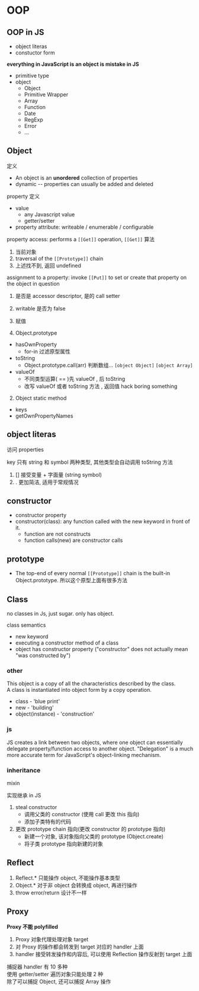 # OOP

## OOP in JS

- object literas
- constuctor form

**everything in JavaScript is an object is mistake in JS**

- primitive type
- object
  - Object
  - Primitive Wrapper
  - Array
  - Function
  - Date
  - RegExp
  - Error
  - ...

## Object

定义

- An object is an **unordered** collection of properties
- dynamic -- properties can usually be added and deleted

property 定义

- value
  - any Javascript value
  - getter/setter
- property attribute: writeable / enumerable / configurable

property access: performs a `[[Get]]` operation, `[[Get]]` 算法

1. 当前对象
2. traversal of the `[[Prototype]]` chain
3. 上述找不到, 返回 undefined

assignment to a property: invoke `[[Put]]` to set or create that property on the object in question

1. 是否是 accessor descriptor, 是的 call setter
2. writable 是否为 false
3. 赋值

1. Object.prototype
  - hasOwnProperty
    - for-in 过滤原型属性
  - toString
    - Object.prototype.call(arr) 判断数组... `[object Object]` `[object Array]`
  - valueOf
    - 不同类型运算( == )先 valueOf , 后 toString
    - 改写 valueOf 或者 toString 方法 , 返回值 hack boring something
2. Object static method
  - keys
  - getOwnPropertyNames

## object literas

访问 properties

key 只有 string 和 symbol 两种类型, 其他类型会自动调用 toString 方法

1. [] 接受变量 + 字面量 (string symbol)
2. .  更加简洁, 适用于常规情况

## constructor

- constructor property
- constructor(class): any function called with the new keyword in front of it.
  - function are not constructs
  - function calls(new) are constructor calls

## prototype

- The top-end of every normal `[[Prototype]]` chain is the built-in Object.prototype.  所以这个原型上面有很多方法

## Class

no classes in Js, just sugar. only has object.

class semantics

- new keyword
- executing a constructor method of a class
- object has constructor property ("constructor" does not actually mean "was constructed by")

### other

This object is a copy of all the characteristics described by the class.  
A class is instantiated into object form by a copy operation.

- class - 'blue print'
- new - 'building'
- object(instance) - 'construction'

### js

JS creates a link between two objects, where one object can essentially delegate property/function access to another object.
"Delegation"  is a much more accurate term for JavaScript's object-linking mechanism.

### inheritance

mixin


实现继承 in JS

1. steal constructor
   - 调用父类的 constructor (使用 call 更改 this 指向)
   - 添加子类特有的代码
2. 更改 prototype chain 指向(更改 constructor 的 prototype 指向)
   - 新建一个对象, 该对象指向父类的 prototype (Object.create)
   - 将子类 prototype 指向新建的对象

## Reflect

1. Reflect.* 只能操作 object, 不能操作基本类型
2. Object.* 对于非 object 会转换成 object, 再进行操作
3. throw error/return 设计不一样

## Proxy

**Proxy 不能 polyfilled**

1. Proxy 对象代理处理对象 target
2. 对 Proxy 的操作都会转发到 target 对应的 handler 上面
3. handler 接受转发操作和内容后, 可以使用 Reflection 操作反射到 target 上面

捕捉器 handler 有 10 多种  
使用 getter/setter 遍历对象只能处理 2 种  
除了可以捕捉 Object, 还可以捕捉 Array 操作  
